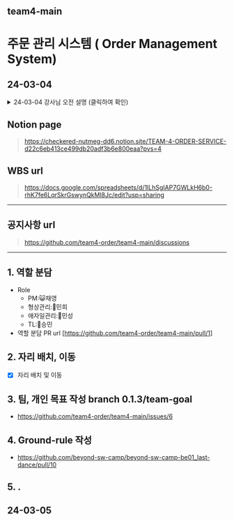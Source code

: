 ## team4-main

# 주문 관리 시스템 ( Order Management System)

## 24-03-04

<details>
    <summary>24-03-04 강사님 오전 설명 (클릭하여 확인)</summary>

```
* wbs 작성
 - 일정이 바뀔 때 마다, 지속적인 수정 및 회고
 - versioning을 통해서 여러 가지 버전들을 관리. (대안 = 다른 버전)
 - code랑 매치될 수 있게. 버전을 관리한다. 

* refactoring.
 - ...?
```

</details>

## Notion page
> https://checkered-nutmeg-dd6.notion.site/TEAM-4-ORDER-SERVICE-d22c6eb413ce499db20adf3b6e800eaa?pvs=4

## WBS url

> https://docs.google.com/spreadsheets/d/1lLhSgIAP7GWLkH6b0-rhK7fe6LqrSkrGswynQkMl8Jc/edit?usp=sharing

------

## 공지사항 url

> https://github.com/team4-order/team4-main/discussions
------
## 1. 역할 분담
- Role 
    - PM:😺채영 
    - 형상관리:🦔민희 
    - 애자일관리:🐯민성 
    - TL:🐹승민
- 역할 분담 PR url [https://github.com/team4-order/team4-main/pull/1]



## 2. 자리 배치, 이동
- [x] 자리 배치 및 이동
      
## 3. 팀, 개인 목표 작성 branch 0.1.3/team-goal
- https://github.com/team4-order/team4-main/issues/6

## 4. Ground-rule 작성
- https://github.com/beyond-sw-camp/beyond-sw-camp-be01_last-dance/pull/10

## 5. .

## 24-03-05 
